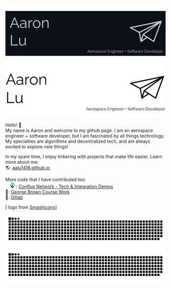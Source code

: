 ![](./assets/logo-dark.png#gh-dark-mode-only)
![](./assets/logo-light.png#gh-light-mode-only)

Hello! 🚀   
My name is Aaron and welcome to my github page. I am an aerospace engineer + software developer, but I am fascinated by all things technology. My specialties are algorithms and decentralized tech, and am always excited to explore new things! 

In my spare time, I enjoy tinkering with projects that make life easier. Learn more about me:  
🌎: [aalu1418.github.io](https://aalu1418.github.io)

More code that I have contributed too:     
![](./assets/conflux-dark.png#gh-dark-mode-only)![](./assets/conflux-light.png#gh-light-mode-only) : [Conflux Network - Tech & Integration Demos](https://github.com/Conflux-Network-Global)  
🎒: [George Brown Course Work](https://github.com/gb-blockchain-1920)  
🦊: [Gitlab](https://gitlab.com/aalu1418)   

[ logo from [Smashicons](https://www.flaticon.com/authors/smashicons)]

![](https://raw.githubusercontent.com/aalu1418/aalu1418/output/github-snake.svg#gh-light-mode-only)
![](https://raw.githubusercontent.com/aalu1418/aalu1418/output/github-snake-dark.svg#gh-dark-mode-only)